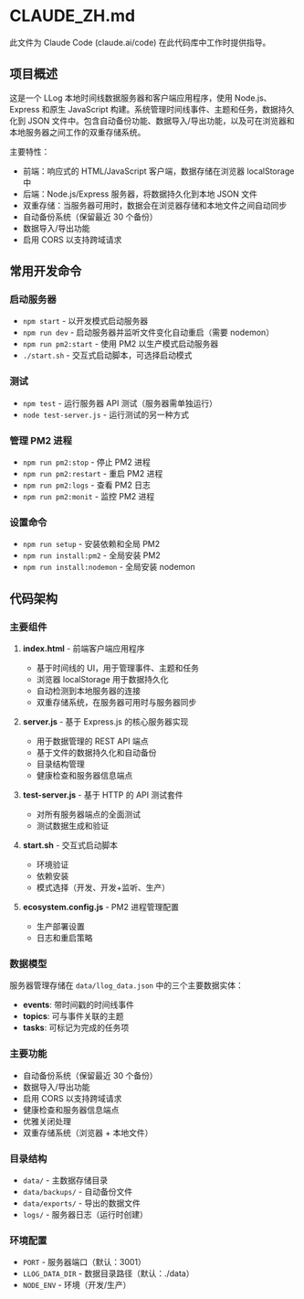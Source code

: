 # CLAUDE_ZH.md

此文件为 Claude Code (claude.ai/code) 在此代码库中工作时提供指导。

## 项目概述

这是一个 LLog 本地时间线数据服务器和客户端应用程序，使用 Node.js、Express 和原生 JavaScript 构建。系统管理时间线事件、主题和任务，数据持久化到 JSON 文件中。包含自动备份功能、数据导入/导出功能，以及可在浏览器和本地服务器之间工作的双重存储系统。

主要特性：
- 前端：响应式的 HTML/JavaScript 客户端，数据存储在浏览器 localStorage 中
- 后端：Node.js/Express 服务器，将数据持久化到本地 JSON 文件
- 双重存储：当服务器可用时，数据会在浏览器存储和本地文件之间自动同步
- 自动备份系统（保留最近 30 个备份）
- 数据导入/导出功能
- 启用 CORS 以支持跨域请求

## 常用开发命令

### 启动服务器
- `npm start` - 以开发模式启动服务器
- `npm run dev` - 启动服务器并监听文件变化自动重启（需要 nodemon）
- `npm run pm2:start` - 使用 PM2 以生产模式启动服务器
- `./start.sh` - 交互式启动脚本，可选择启动模式

### 测试
- `npm test` - 运行服务器 API 测试（服务器需单独运行）
- `node test-server.js` - 运行测试的另一种方式

### 管理 PM2 进程
- `npm run pm2:stop` - 停止 PM2 进程
- `npm run pm2:restart` - 重启 PM2 进程
- `npm run pm2:logs` - 查看 PM2 日志
- `npm run pm2:monit` - 监控 PM2 进程

### 设置命令
- `npm run setup` - 安装依赖和全局 PM2
- `npm run install:pm2` - 全局安装 PM2
- `npm run install:nodemon` - 全局安装 nodemon

## 代码架构

### 主要组件
1. **index.html** - 前端客户端应用程序
   - 基于时间线的 UI，用于管理事件、主题和任务
   - 浏览器 localStorage 用于数据持久化
   - 自动检测到本地服务器的连接
   - 双重存储系统，在服务器可用时与服务器同步

2. **server.js** - 基于 Express.js 的核心服务器实现
   - 用于数据管理的 REST API 端点
   - 基于文件的数据持久化和自动备份
   - 目录结构管理
   - 健康检查和服务器信息端点

3. **test-server.js** - 基于 HTTP 的 API 测试套件
   - 对所有服务器端点的全面测试
   - 测试数据生成和验证

4. **start.sh** - 交互式启动脚本
   - 环境验证
   - 依赖安装
   - 模式选择（开发、开发+监听、生产）

5. **ecosystem.config.js** - PM2 进程管理配置
   - 生产部署设置
   - 日志和重启策略

### 数据模型
服务器管理存储在 `data/llog_data.json` 中的三个主要数据实体：
- **events**: 带时间戳的时间线事件
- **topics**: 可与事件关联的主题
- **tasks**: 可标记为完成的任务项

### 主要功能
- 自动备份系统（保留最近 30 个备份）
- 数据导入/导出功能
- 启用 CORS 以支持跨域请求
- 健康检查和服务器信息端点
- 优雅关闭处理
- 双重存储系统（浏览器 + 本地文件）

### 目录结构
- `data/` - 主数据存储目录
- `data/backups/` - 自动备份文件
- `data/exports/` - 导出的数据文件
- `logs/` - 服务器日志（运行时创建）

### 环境配置
- `PORT` - 服务器端口（默认：3001）
- `LLOG_DATA_DIR` - 数据目录路径（默认：./data）
- `NODE_ENV` - 环境（开发/生产）